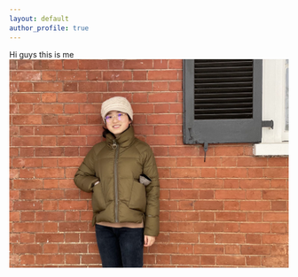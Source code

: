 ```yaml
---
layout: default
author_profile: true
---
```


Hi guys this is me ![Yanjin Chen](/WechatIMG1244.jpeg)

